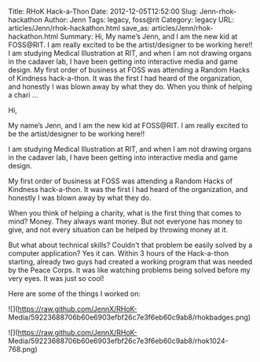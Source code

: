 Title: RHoK Hack-a-Thon
Date: 2012-12-05T12:52:00
Slug: Jenn-rhok-hackathon
Author: Jenn
Tags: legacy, foss@rit
Category: legacy
URL: articles/Jenn/rhok-hackathon.html
save_as: articles/Jenn/rhok-hackathon.html
Summary: Hi,  My name’s Jenn, and I am the new kid at FOSS@RIT. I am really excited to be the artist/designer to be working here!!  I am studying Medical Illustration at RIT, and when I am not drawing organs in the cadaver lab, I have been getting into interactive media and game design.  My first order of business at FOSS was attending a Random Hacks of Kindness hack-a-thon. It was the first I had heard of the organization, and honestly I was blown away by what they do.  When you think of helping a chari ... 

Hi,

My name’s Jenn, and I am the new kid at FOSS@RIT. I am really excited to be
the artist/designer to be working here!!

I am studying Medical Illustration at RIT, and when I am not drawing organs in
the cadaver lab, I have been getting into interactive media and game design.

My first order of business at FOSS was attending a Random Hacks of Kindness
hack-a-thon. It was the first I had heard of the organization, and honestly I
was blown away by what they do.

When you think of helping a charity, what is the first thing that comes to
mind? Money. They always want money. But not everyone has money to give, and
not every situation can be helped by throwing money at it.

But what about technical skills? Couldn't that problem be easily solved by a
computer application? Yes it can. Within 3 hours of the Hack-a-thon starting,
already two guys had created a working program that was needed by the Peace
Corps. It was like watching problems being solved before my very eyes. It was
just so cool!

Here are some of the things I worked on:

![](https://raw.github.com/JennX/RHoK-
Media/59223688706b60e6903efbf26c7e3f6eb60c9ab8/rhokbadges.png)

![](https://raw.github.com/JennX/RHoK-
Media/59223688706b60e6903efbf26c7e3f6eb60c9ab8/rhok1024-768.png)

